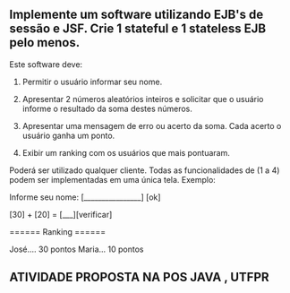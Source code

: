 ## Implemente um software utilizando  EJB's de sessão e JSF. Crie  1 stateful e 1 stateless EJB pelo menos.

Este  software deve:

1. Permitir o usuário informar seu nome.

2. Apresentar 2 números aleatórios inteiros e solicitar que o usuário informe o resultado da soma destes números.

3. Apresentar uma mensagem de erro ou acerto da soma. Cada acerto o usuário ganha um ponto.

4. Exibir um ranking com os usuários que mais pontuaram.

Poderá ser utilizado qualquer cliente. Todas as funcionalidades de (1 a 4) podem ser implementadas em uma única tela. Exemplo:

Informe seu nome: [________________] [ok]

[30] + [20] = [___][verificar]

====== Ranking ======

José.... 30 pontos
Maria... 10 pontos

## ATIVIDADE PROPOSTA NA POS JAVA , UTFPR 
